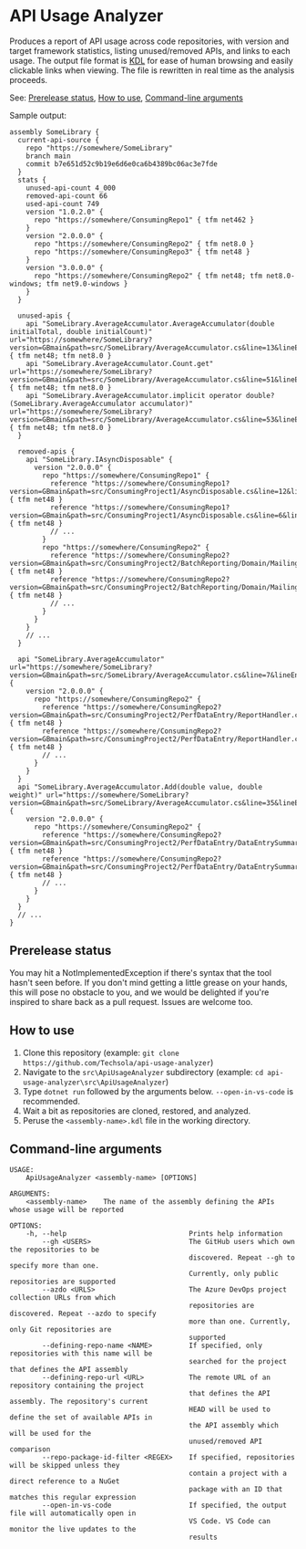 # API Usage Analyzer

Produces a report of API usage across code repositories, with version and target framework statistics, listing unused/removed APIs, and links to each usage. The output file format is [KDL](https://kdl.dev) for ease of human browsing and easily clickable links when viewing. The file is rewritten in real time as the analysis proceeds.

See: [Prerelease status](#prerelease-status), [How to use](#how-to-use), [Command-line arguments](#command-line-arguments)

Sample output:

```kdl
assembly SomeLibrary {
  current-api-source {
    repo "https://somewhere/SomeLibrary"
    branch main
    commit b7e651d52c9b19e6d6e0ca6b4389bc06ac3e7fde
  }
  stats {
    unused-api-count 4_000
    removed-api-count 66
    used-api-count 749
    version "1.0.2.0" {
      repo "https://somewhere/ConsumingRepo1" { tfm net462 }
    }
    version "2.0.0.0" {
      repo "https://somewhere/ConsumingRepo2" { tfm net8.0 }
      repo "https://somewhere/ConsumingRepo3" { tfm net48 }
    }
    version "3.0.0.0" {
      repo "https://somewhere/ConsumingRepo2" { tfm net48; tfm net8.0-windows; tfm net9.0-windows }
    }
  }

  unused-apis {
    api "SomeLibrary.AverageAccumulator.AverageAccumulator(double initialTotal, double initialCount)" url="https://somewhere/SomeLibrary?version=GBmain&path=src/SomeLibrary/AverageAccumulator.cs&line=13&lineEnd=17&lineStartColumn=9&lineEndColumn=10" { tfm net48; tfm net8.0 }
    api "SomeLibrary.AverageAccumulator.Count.get" url="https://somewhere/SomeLibrary?version=GBmain&path=src/SomeLibrary/AverageAccumulator.cs&line=51&lineEnd=51&lineStartColumn=29&lineEndColumn=37" { tfm net48; tfm net8.0 }
    api "SomeLibrary.AverageAccumulator.implicit operator double?(SomeLibrary.AverageAccumulator accumulator)" url="https://somewhere/SomeLibrary?version=GBmain&path=src/SomeLibrary/AverageAccumulator.cs&line=53&lineEnd=56&lineStartColumn=9&lineEndColumn=10" { tfm net48; tfm net8.0 }
  }

  removed-apis {
    api "SomeLibrary.IAsyncDisposable" {
      version "2.0.0.0" {
        repo "https://somewhere/ConsumingRepo1" {
          reference "https://somewhere/ConsumingRepo1?version=GBmain&path=src/ConsumingProject1/AsyncDisposable.cs&line=12&lineEnd=12&lineStartColumn=5&lineEndColumn=112" { tfm net48 }
          reference "https://somewhere/ConsumingRepo1?version=GBmain&path=src/ConsumingProject1/AsyncDisposable.cs&line=6&lineEnd=6&lineStartColumn=39&lineEndColumn=64" { tfm net48 }
          // ...
        }
        repo "https://somewhere/ConsumingRepo2" {
          reference "https://somewhere/ConsumingRepo2?version=GBmain&path=src/ConsumingProject2/BatchReporting/Domain/MailingClaim.cs&line=5&lineEnd=5&lineStartColumn=40&lineEndColumn=56" { tfm net48 }
          reference "https://somewhere/ConsumingRepo2?version=GBmain&path=src/ConsumingProject2/BatchReporting/Domain/MailingClaimLifetime.cs&line=5&lineEnd=5&lineStartColumn=50&lineEndColumn=66" { tfm net48 }
          // ...
        }
      }
    }
    // ...
  }

  api "SomeLibrary.AverageAccumulator" url="https://somewhere/SomeLibrary?version=GBmain&path=src/SomeLibrary/AverageAccumulator.cs&line=7&lineEnd=57&lineStartColumn=5&lineEndColumn=6" {
    version "2.0.0.0" {
      repo "https://somewhere/ConsumingRepo2" {
        reference "https://somewhere/ConsumingRepo2?version=GBmain&path=src/ConsumingProject2/PerfDataEntry/ReportHandler.cs&line=447&lineEnd=447&lineStartColumn=90&lineEndColumn=107" { tfm net48 }
        reference "https://somewhere/ConsumingRepo2?version=GBmain&path=src/ConsumingProject2/PerfDataEntry/ReportHandler.cs&line=451&lineEnd=451&lineStartColumn=90&lineEndColumn=107" { tfm net48 }
        // ...
      }
    }
  }
  api "SomeLibrary.AverageAccumulator.Add(double value, double weight)" url="https://somewhere/SomeLibrary?version=GBmain&path=src/SomeLibrary/AverageAccumulator.cs&line=35&lineEnd=47&lineStartColumn=9&lineEndColumn=10" {
    version "2.0.0.0" {
      repo "https://somewhere/ConsumingRepo2" {
        reference "https://somewhere/ConsumingRepo2?version=GBmain&path=src/ConsumingProject2/PerfDataEntry/DataEntrySummaryCalculator.cs&line=135&lineEnd=135&lineStartColumn=40&lineEndColumn=43" { tfm net48 }
        reference "https://somewhere/ConsumingRepo2?version=GBmain&path=src/ConsumingProject2/PerfDataEntry/DataEntrySummaryCalculator.cs&line=92&lineEnd=92&lineStartColumn=56&lineEndColumn=59" { tfm net48 }
        // ...
      }
    }
  }
  // ...
}
```

## Prerelease status

You may hit a NotImplementedException if there's syntax that the tool hasn't seen before. If you don't mind getting a little grease on your hands, this will pose no obstacle to you, and we would be delighted if you're inspired to share back as a pull request. Issues are welcome too.

## How to use

1. Clone this repository (example: `git clone https://github.com/Techsola/api-usage-analyzer`)
2. Navigate to the `src\ApiUsageAnalyzer` subdirectory (example: `cd api-usage-analyzer\src\ApiUsageAnalyzer`)
3. Type `dotnet run` followed by the arguments below. `--open-in-vs-code` is recommended.
4. Wait a bit as repositories are cloned, restored, and analyzed.
5. Peruse the `<assembly-name>.kdl` file in the working directory.

## Command-line arguments

```
USAGE:
    ApiUsageAnalyzer <assembly-name> [OPTIONS]

ARGUMENTS:
    <assembly-name>    The name of the assembly defining the APIs whose usage will be reported

OPTIONS:
    -h, --help                              Prints help information
        --gh <USERS>                        The GitHub users which own the repositories to be
                                            discovered. Repeat --gh to specify more than one.
                                            Currently, only public repositories are supported
        --azdo <URLS>                       The Azure DevOps project collection URLs from which
                                            repositories are discovered. Repeat --azdo to specify
                                            more than one. Currently, only Git repositories are
                                            supported
        --defining-repo-name <NAME>         If specified, only repositories with this name will be
                                            searched for the project that defines the API assembly
        --defining-repo-url <URL>           The remote URL of an repository containing the project
                                            that defines the API assembly. The repository's current
                                            HEAD will be used to define the set of available APIs in
                                            the API assembly which will be used for the
                                            unused/removed API comparison
        --repo-package-id-filter <REGEX>    If specified, repositories will be skipped unless they
                                            contain a project with a direct reference to a NuGet
                                            package with an ID that matches this regular expression
        --open-in-vs-code                   If specified, the output file will automatically open in
                                            VS Code. VS Code can monitor the live updates to the
                                            results
```
